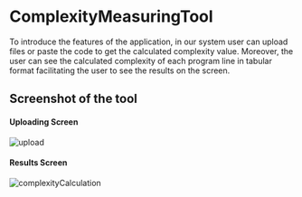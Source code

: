 # ComplexityMeasuringTool


To introduce the features of the application, in our system user can upload files or paste the code to get the calculated complexity value.
Moreover, the user can see the calculated complexity of each program line in tabular format facilitating the user to see the results on the screen. 
 
## Screenshot of the tool
#### Uploading Screen
![upload](https://user-images.githubusercontent.com/51434067/101027703-60331f00-359e-11eb-94e4-21da48b3c723.PNG)

#### Results Screen
![complexityCalculation](https://user-images.githubusercontent.com/51434067/101027725-6923f080-359e-11eb-8f90-b704bc7f822c.PNG)
